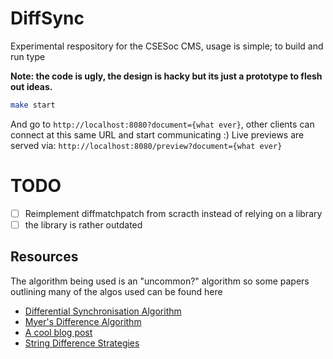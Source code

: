 # DiffSync

Experimental respository for the CSESoc CMS, usage is simple; to build and run type

<b>Note: the code is ugly, the design is hacky but its just a prototype to flesh out ideas.</b>
```sh
make start
```
And go to `http://localhost:8080?document={what ever}`, other clients can connect at this same URL and start communicating :)
Live previews are served via: `http://localhost:8080/preview?document={what ever}`

# TODO
 - [ ] Reimplement diffmatchpatch from scracth instead of relying on a library
 - [ ] the library is rather outdated

## Resources
The algorithm being used is an "uncommon?" algorithm so some papers outlining many of the algos used can be found here
 - [Differential Synchronisation Algorithm](https://neil.fraser.name/writing/sync/eng047-fraser.pdf)
 - [Myer's Difference Algorithm](http://www.xmailserver.org/diff2.pdf)
 - [A cool blog post](https://blog.jcoglan.com/2017/02/12/the-myers-diff-algorithm-part-1/)
 - [String Difference Strategies](https://neil.fraser.name/writing/diff/)